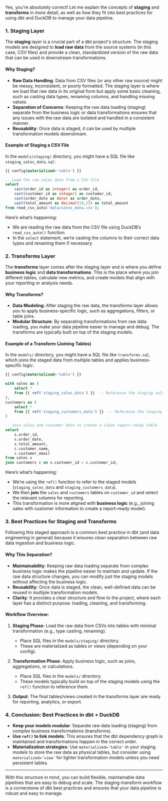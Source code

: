 Yes, you're absolutely correct! Let me explain the concepts of **staging** and **transforms** in more detail, as well as how they fit into best practices for using dbt and DuckDB to manage your data pipeline.

### 1. **Staging** Layer
The **staging** layer is a crucial part of a dbt project's structure. The staging models are designed to **load raw data** from the source systems (in this case, CSV files) and provide a clean, standardized version of the raw data that can be used in downstream transformations.

#### Why Staging?
- **Raw Data Handling**: Data from CSV files (or any other raw source) might be messy, inconsistent, or poorly formatted. The staging layer is where we load that raw data in its original form but apply some basic cleaning, such as casting data types, renaming columns, and handling missing values.
- **Separation of Concerns**: Keeping the raw data loading (staging) separate from the business logic or data transformations ensures that any issues with the raw data are isolated and handled in a consistent manner.
- **Reusability**: Once data is staged, it can be used by multiple transformation models downstream.

#### Example of Staging a CSV File

In the `models/staging/` directory, you might have a SQL file like `staging_sales_data.sql`:

```sql
{{ config(materialized='table') }}

-- Load the raw sales data from a CSV file
select 
    cast(order_id as integer) as order_id,
    cast(customer_id as integer) as customer_id,
    cast(order_date as date) as order_date,
    cast(total_amount as decimal(10,2)) as total_amount
from read_csv_auto('data/sales_data.csv');
```

Here’s what’s happening:
- We are reading the raw data from the CSV file using DuckDB’s `read_csv_auto()` function.
- In the `select` statement, we’re casting the columns to their correct data types and renaming them if necessary.

### 2. **Transforms** Layer
The **transforms** layer comes after the staging layer and is where you define **business logic** and **data transformations**. This is the place where you join different tables, calculate new metrics, and create models that align with your reporting or analysis needs.

#### Why Transforms?
- **Data Modeling**: After staging the raw data, the transforms layer allows you to apply business-specific logic, such as aggregations, filters, or table joins.
- **Modular Structure**: By separating transformations from raw data loading, you make your data pipeline easier to manage and debug. The transforms are typically built on top of the staging models.

#### Example of a Transform (Joining Tables)

In the `models/` directory, you might have a SQL file like `transforms.sql`, which joins the staged data from multiple tables and applies business-specific logic:

```sql
{{ config(materialized='table') }}

with sales as (
    select *
    from {{ ref('staging_sales_data') }}  -- Reference the staging sales data
),
customers as (
    select *
    from {{ ref('staging_customers_data') }}  -- Reference the staging customer data
)

-- Join sales and customer data to create a clean report-ready table
select 
    s.order_id,
    s.order_date,
    s.total_amount,
    c.customer_name,
    c.customer_email
from sales s
join customers c on s.customer_id = c.customer_id;
```

Here’s what’s happening:
- We’re using the `ref()` function to refer to the staged models (`staging_sales_data` and `staging_customers_data`).
- We then **join** the `sales` and `customers` tables on `customer_id` and select the relevant columns for reporting.
- This transformation is more aligned with **business logic** (e.g., joining sales with customer information to create a report-ready model).

### 3. **Best Practices for Staging and Transforms**
Following this staged approach is a common best practice in dbt (and data engineering in general) because it ensures clean separation between raw data ingestion and business logic.

#### Why This Separation?
- **Maintainability**: Keeping raw data loading separate from complex business logic makes the pipeline easier to maintain and update. If the raw data structure changes, you can modify just the staging models without affecting the business logic.
- **Reusability**: Once data is staged, the clean, well-defined data can be reused in multiple transformation models.
- **Clarity**: It provides a clear structure and flow to the project, where each layer has a distinct purpose: loading, cleaning, and transforming.

#### Workflow Overview:
1. **Staging Phase**: Load the raw data from CSVs into tables with minimal transformation (e.g., type casting, renaming).
   - Place SQL files in the `models/staging/` directory.
   - These are materialized as tables or views (depending on your config).
   
2. **Transformation Phase**: Apply business logic, such as joins, aggregations, or calculations.
   - Place SQL files in the `models/` directory.
   - These models typically build on top of the staging models using the `ref()` function to reference them.
   
3. **Output**: The final tables/views created in the transforms layer are ready for reporting, analytics, or export.

### 4. **Conclusion: Best Practices in dbt + DuckDB**
- **Keep your models modular**: Separate raw data loading (staging) from complex business transformations (transforms).
- **Use `ref()` to link models**: This ensures that the dbt dependency graph is maintained and transformations happen in the correct order.
- **Materialization strategies**: Use `materialized='table'` in your staging models to store the raw data as physical tables, but consider using `materialized='view'` for lighter transformation models unless you need persistent tables.

---

With this structure in mind, you can build flexible, maintainable data pipelines that are easy to debug and scale. The staging-transform workflow is a cornerstone of dbt best practices and ensures that your data pipeline is robust and easy to manage.

